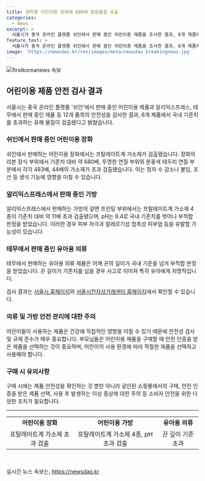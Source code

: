 ```yaml
---
title: 장마철 어린이용 장화에 680배 발암물질 유출
categories:
  - News
excerpt: >
  서울시가 중국 온라인 플랫폼 쉬인에서 판매 중인 어린이용 제품을 조사한 결과, 6개 제품에서 국내 기준치를 초과하는 발암물질이 검출됐다. 어린이용 장화에서는 발암물질인 프탈레이트계 가소제가 기준치의 680배를 초과하였고, 어린이용 백팩에서도 유해 물질이 검출되었으며, 테무의 유아용 의류 제품도 국내 기준 부적합을 받았다. 이로 인해 피부 자극이나 안전사고가 우려되며, 자세한 결과는 서울시 홈페이지와 전자상거래센터 홈페이지에서 확인할 수 있다.
feature_text: >
  서울시가 중국 온라인 플랫폼 쉬인에서 판매 중인 어린이용 제품을 조사한 결과, 6개 제품에서 국내 기준치를 초과하는 발암물질이 검출됐다. 어린이용 장화에서는 발암물질인 프탈레이트계 가소제가 기준치의 680배를 초과하였고, 어린이용 백팩에서도 유해 물질이 검출되었으며, 테무의 유아용 의류 제품도 국내 기준 부적합을 받았다. 이로 인해 피부 자극이나 안전사고가 우려되며, 자세한 결과는 서울시 홈페이지와 전자상거래센터 홈페이지에서 확인할 수 있다.
image: 'https://newsdao.kr/res/images/meta/newsdao_breakingnews.jpg'
---
```


<p><img src="https://newsdao.kr/res/images/meta/newsdao_breakingnews.jpg" alt="firstkoreanews 속보" /></p>

<h2 data-ke-size="size26">어린이용 제품 안전 검사 결과</h2>

<p data-ke-size="size16">서울시는 중국 온라인 플랫폼 '쉬인'에서 판매 중인 어린이용 제품과 알리익스프레스, 테무에서 판매 중인 제품 등 12개 품목의 안전성을 검사한 결과, 6개 제품에서 국내 기준치를 초과하는 유해 물질이 검출됐다고 밝혔습니다.</p>

<h3>쉬인에서 판매 중인 어린이용 장화</h3>

<p data-ke-size="size16">쉬인에서 판매하는 어린이용 장화에서는 프탈레이트계 가소제가 검출됐습니다. 장화의 리본 장식 부위에서 기준치 대비 약 680배, 투명한 연질 부위와 분홍색 테두리 연질 부분에서 각각 483배, 44배의 가소제가 초과 검출됐습니다. 이는 정자 수 감소나 불임, 조산 등 생식 기능에 영향을 미칠 수 있습니다.</p>

<h3>알리익스프레스에서 판매 중인 가방</h3>

<p data-ke-size="size16">알리익스프레스에서 판매하는 가방의 겉면 프린팅 부위에서는 프탈레이트계 가소제 4종이 기준치 대비 약 11배 초과 검출됐으며, pH는 9.4로 국내 기준치를 벗어나 부적합 판정을 받았습니다. 이러한 경우 피부 자극과 알레르기성 접촉성 피부염 등을 유발할 가능성이 있습니다.</p>

<h3>테무에서 판매 중인 유아용 의류</h3>

<p data-ke-size="size16">테무에서 판매하는 유아용 의류 제품은 어깨 끈의 길이가 국내 기준을 넘겨 부적합 판정을 받았습니다. 끈 길이가 기준치를 넘을 경우 사고로 이어져 특히 유아에게 치명적입니다.</p>

<p data-ke-size="size16">검사 결과는 <a href="http://seoul.go.kr" target="_blank">서울시 홈페이지</a>와 <a href="http://ecc.seoul.go.kr" target="_blank">서울시전자상거래센터 홈페이지</a>에서 확인할 수 있습니다.</p>

<h3>의류 및 가방 안전 관리에 대한 주의</h3>

<p data-ke-size="size16">어린이들이 사용하는 제품은 건강에 직접적인 영향을 미칠 수 있기 때문에 안전성 검사 및 규제 준수가 매우 중요합니다. 부모님들은 어린이용 제품을 구매할 때 안전 인증을 받은 제품을 선택하는 것이 중요하며, 어린이의 사용 환경에 따라 적절한 제품을 선택하고 사용해야 합니다.</p>

<h3>구매 시 유의사항</h3>

<p data-ke-size="size16">구매 시에는 제품 안전성을 확인하는 것 뿐만 아니라 공인된 쇼핑몰에서의 구매, 안전 인증을 받은 제품 선택, 사용 후 발생하는 이상 증상에 대한 주의 등 소비자 안전을 위한 다양한 조치가 필요합니다.</p>

<hr>

<table>
  <tr>
    <td style="text-align: center; height: 17px;"><b>어린이용 장화</b></td>
    <td style="text-align: center; height: 17px;"><b>어린이용 가방</b></td>
    <td style="text-align: center; height: 17px;"><b>유아용 의류</b></td>
  </tr>
  <tr>
    <td style="text-align: center; height: 17px;">프탈레이트계 가소제 초과 검출</td>
    <td style="text-align: center; height: 17px;">프탈레이트계 가소제 4종, pH 초과 검출</td>
    <td style="text-align: center; height: 17px;">끈 길이 기준 초과</td>
  </tr>
</table>

<p data-ke-size="size16">&nbsp;</p>
실시간 뉴스 속보는, <a href="https://newsdao.kr" rel="dofollow">https://newsdao.kr</a>


